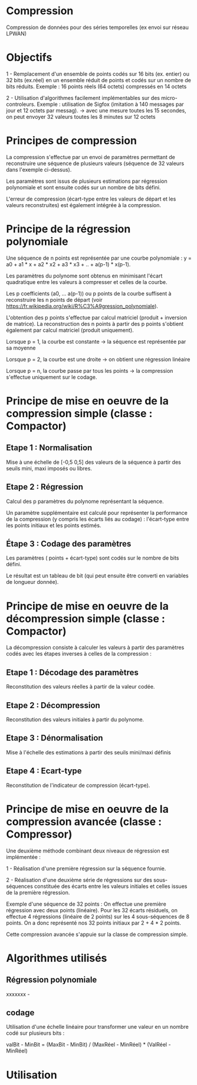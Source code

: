 # Compression
Compression de données pour des séries temporelles (ex envoi sur réseau LPWAN)

# Objectifs
1 - Remplacement d'un ensemble de points codés sur 16 bits (ex. entier) ou 32 bits (ex.réel) en un ensemble réduit de points et codés sur un nombre de bits réduits.
Exemple : 16 points réels (64 octets) compressés en 14 octets

2 - Utilisation d'algorithmes facilement implémentables sur des micro-controleurs.
Exemple : utilisation de Sigfox (imitation à 140 messages par jour et 12 octets par messag).
-> avec une mesure toutes les 15 secondes, on peut envoyer 32 valeurs toutes les 8 minutes sur 12 octets

# Principes de compression
La compression s'effectue par un envoi de paramètres permettant de reconstruire une séquence de plusieurs valeurs (séquence de 32 valeurs dans l'exemple ci-dessus). 

Les paramètres sont issus de plusieurs estimations par régression polynomiale et sont ensuite codés sur un nombre de bits défini.

L'erreur de compression (écart-type entre les valeurs de départ et les valeurs reconstruites) est également intégrée à la compression.
# Principe de la régression polynomiale
Une séquence de n points est représentée par une courbe polynomiale : y = a0 + a1 * x + a2 * x2 + a3 * x3 + .. + a(p-1) * x(p-1). 

Les paramètres du polynome sont obtenus en minimisant l'écart quadratique entre les valeurs à compresser et celles de la courbe. 

Les p coefficients (a0, ... a(p-1)) ou p points de la courbe suffisent à reconstruire les n points de départ (voir https://fr.wikipedia.org/wiki/R%C3%A9gression_polynomiale).

L'obtention des p points s'effectue par calcul matriciel (produit + inversion de matrice). La reconstruction des n points à partir des p points s'obtient également par calcul matriciel (produit uniquement).

Lorsque p = 1, la courbe est constante -> la séquence est représentée par sa moyenne

Lorsque p = 2, la courbe est une droite -> on obtient une régression linéaire

Lorsque p = n, la courbe passe par tous les points -> la compression s'effectue uniquement sur le codage. 
# Principe de mise en oeuvre de la compression simple (classe : Compactor)
## Etape 1 : Normalisation
Mise à une échelle de \[-0,5  0,5\] des valeurs de la séquence à partir des seuils mini, maxi imposés ou libres.
## Etape 2 : Régression
Calcul des p paramètres du polynome représentant la séquence.

Un paramètre supplémentaire est calculé pour représenter la performance de la compression (y compris les écarts liés au codage) : l'écart-type entre les points initiaux et les points estimés.
## Étape 3 : Codage des paramètres 
Les paramètres ( points + écart-type) sont codés sur le nombre de bits défini.

Le résultat est un tableau de bit (qui peut ensuite être converti en variables de longueur donnée).
# Principe de mise en oeuvre de la décompression simple (classe : Compactor)
La décompression consiste à calculer les valeurs à partir des paramètres codés avec les étapes inverses à celles de la compression :
## Etape 1 : Décodage des paramètres
Reconstitution des valeurs réelles à partir de la valeur codée.
## Etape 2 : Décompression
Reconstitution des valeurs initiales à partir du polynome.
## Etape 3 : Dénormalisation
Mise à l'échelle des estimations à partir des seuils mini/maxi définis
## Etape 4 : Ecart-type
Reconstitution de l'indicateur de compression (écart-type).
# Principe de mise en oeuvre de la compression avancée (classe : Compressor)
Une deuxième méthode combinant deux niveaux de régression est implémentée :

1 - Réalisation d'une première régression sur la séquence fournie.

2 - Réalisation d'une deuxième série de régressions sur des sous-séquences constituée des écarts entre les valeurs initiales et celles issues de la première régression. 

Exemple d'une séquence de 32 points : On effectue une première régression avec deux points (linéaire). Pour les 32 écarts résiduels, on effectue 4 régressions (linéaire de 2 points) sur les 4 sous-séquences de 8 points. On a donc représenté nos 32 points initiaux par 2 + 4 * 2 points.

Cette compression avancée s'appuie sur la classe de compression simple.

# Algorithmes utilisés
## Régression polynomiale
xxxxxxx -  

## codage
Utilisation d'une échelle linéaire pour transformer une valeur en un nombre codé sur plusieurs bits : 

  valBit - MinBit = (MaxBit - MinBit) / (MaxRéel - MinRéel) * (ValRéel - MinRéel)

# Utilisation
